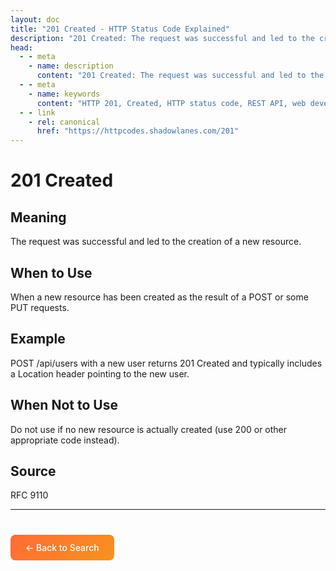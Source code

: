 ```yaml
---
layout: doc
title: "201 Created - HTTP Status Code Explained"
description: "201 Created: The request was successful and led to the creation of a new resource."
head:
  - - meta
    - name: description
      content: "201 Created: The request was successful and led to the creation of a new resource."
  - - meta
    - name: keywords
      content: "HTTP 201, Created, HTTP status code, REST API, web development"
  - - link
    - rel: canonical
      href: "https://httpcodes.shadowlanes.com/201"
---
```


# 201 Created

## Meaning

The request was successful and led to the creation of a new resource.

## When to Use

When a new resource has been created as the result of a POST or some PUT requests.

## Example

POST /api/users with a new user returns 201 Created and typically includes a Location header pointing to the new user.

## When Not to Use

Do not use if no new resource is actually created (use 200 or other appropriate code instead).

## Source

RFC 9110

---

<div style="margin-top: 40px;">
  <a href="/" style="display: inline-block; padding: 12px 24px; background: linear-gradient(135deg, #ff6b35, #f7931e); color: white; text-decoration: none; border-radius: 8px; font-weight: 500;">← Back to Search</a>
</div>
